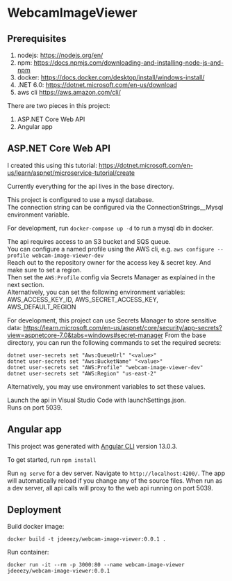 # WebcamImageViewer

## Prerequisites

1. nodejs: https://nodejs.org/en/
2. npm: https://docs.npmjs.com/downloading-and-installing-node-js-and-npm
2. docker: https://docs.docker.com/desktop/install/windows-install/
3. .NET 6.0: https://dotnet.microsoft.com/en-us/download
4. aws cli https://aws.amazon.com/cli/

There are two pieces in this project:
1. ASP.NET Core Web API
2. Angular app

## ASP.NET Core Web API

I created this using this tutorial: https://dotnet.microsoft.com/en-us/learn/aspnet/microservice-tutorial/create

Currently everything for the api lives in the base directory.

This project is configured to use a mysql database.\
The connection string can be configured via the ConnectionStrings__Mysql environment variable.

For development, run `docker-compose up -d` to run a mysql db in docker.

The api requires access to an S3 bucket and SQS queue. \
You can configure a named profile using the AWS cli, e.g. `aws configure --profile webcam-image-viewer-dev` \
Reach out to the repository owner for the access key & secret key. And make sure to set a region.\
Then set the `AWS:Profile` config via Secrets Manager as explained in the next section. \
Alternatively, you can set the following environment variables: AWS_ACCESS_KEY_ID, AWS_SECRET_ACCESS_KEY, AWS_DEFAULT_REGION

For development, this project can use Secrets Manager to store sensitive data: https://learn.microsoft.com/en-us/aspnet/core/security/app-secrets?view=aspnetcore-7.0&tabs=windows#secret-manager
From the base directory, you can run the following commands to set the required secrets:
```
dotnet user-secrets set "Aws:QueueUrl" "<value>"
dotnet user-secrets set "Aws:BucketName" "<value>"
dotnet user-secrets set "AWS:Profile" "webcam-image-viewer-dev"
dotnet user-secrets set "AWS:Region" "us-east-2"
```
Alternatively, you may use environment variables to set these values.

Launch the api in Visual Studio Code with launchSettings.json.\
Runs on port 5039.

## Angular app

This project was generated with [Angular CLI](https://github.com/angular/angular-cli) version 13.0.3.

To get started, run `npm install`

Run `ng serve` for a dev server. Navigate to `http://localhost:4200/`. The app will automatically reload if you change any of the source files. When run as a dev server, all api calls will proxy to the web api running on port 5039.

## Deployment

Build docker image:

```
docker build -t jdeeezy/webcam-image-viewer:0.0.1 .
```

Run container:
```
docker run -it --rm -p 3000:80 --name webcam-image-viewer jdeeezy/webcam-image-viewer:0.0.1
```